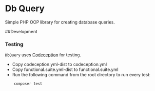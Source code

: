 # Db Query
Simple PHP OOP library for creating database queries.

##Development
### Testing
`DbQuery` uses [Codeception](https://github.com/Codeception/Codeception) for testing.

* Copy codeception.yml-dist to codeception.yml
* Copy functional.suite.yml-dist to functional.suite.yml
* Run the following command from the root directory to run every test:
 ```
     composer test
``` 